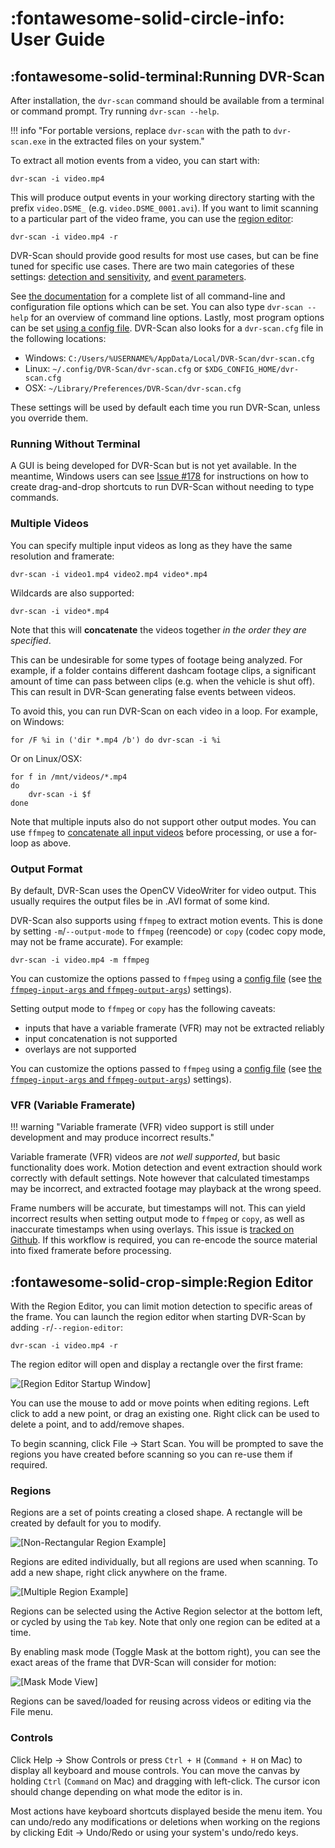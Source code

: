 
# :fontawesome-solid-circle-info: User Guide

## :fontawesome-solid-terminal:Running DVR-Scan

After installation, the `dvr-scan` command should be available from a terminal or command prompt. Try running `dvr-scan --help`.

!!! info "For portable versions, replace `dvr-scan` with the path to `dvr-scan.exe` in the extracted files on your system."

To extract all motion events from a video, you can start with:

    dvr-scan -i video.mp4

This will produce output events in your working directory starting with the prefix `video.DSME_` (e.g. `video.DSME_0001.avi`). If you want to limit scanning to a particular part of the video frame, you can use the [region editor](#region-editor):

    dvr-scan -i video.mp4 -r

DVR-Scan should provide good results for most use cases, but can be fine tuned for specific use cases. There are two main categories of these settings: [detection and sensitivity](docs.md#detection), and [event parameters](docs.md#events).

See [the documentation](docs.md) for a complete list of all command-line and configuration file options which can be set. You can also type `dvr-scan --help` for an overview of command line options. Lastly, most program options can be set [using a config file](docs.md#config-file).  DVR-Scan also looks for a `dvr-scan.cfg` file in the following locations:

 * Windows: `C:/Users/%USERNAME%/AppData/Local/DVR-Scan/dvr-scan.cfg`
 * Linux: `~/.config/DVR-Scan/dvr-scan.cfg` or `$XDG_CONFIG_HOME/dvr-scan.cfg`
 * OSX: `~/Library/Preferences/DVR-Scan/dvr-scan.cfg`

These settings will be used by default each time you run DVR-Scan, unless you override them.

### Running Without Terminal

A GUI is being developed for DVR-Scan but is not yet available. In the meantime, Windows users can see [Issue #178](https://github.com/Breakthrough/DVR-Scan/issues/178) for instructions on how to create drag-and-drop shortcuts to run DVR-Scan without needing to type commands.

### Multiple Videos

You can specify multiple input videos as long as they have the same resolution and framerate:

    dvr-scan -i video1.mp4 video2.mp4 video*.mp4

Wildcards are also supported:

    dvr-scan -i video*.mp4

Note that this will **concatenate** the videos together *in the order they are specified*.

This can be undesirable for some types of footage being analyzed.  For example, if a folder contains different dashcam footage clips, a significant amount of time can pass between clips (e.g. when the vehicle is shut off).  This can result in DVR-Scan generating false events between videos.

To avoid this, you can run DVR-Scan on each video in a loop. For example, on Windows:

    for /F %i in ('dir *.mp4 /b') do dvr-scan -i %i

Or on Linux/OSX:

    for f in /mnt/videos/*.mp4
    do
        dvr-scan -i $f
    done

Note that multiple inputs also do not support other output modes. You can use `ffmpeg` to [concatenate all input videos](https://trac.ffmpeg.org/wiki/Concatenate) before processing, or use a for-loop as above.

### Output Format

By default, DVR-Scan uses the OpenCV VideoWriter for video output. This usually requires the output files be in .AVI format of some kind.

DVR-Scan also supports using `ffmpeg` to extract motion events. This is done by setting `-m`/`--output-mode` to `ffmpeg` (reencode) or `copy` (codec copy mode, may not be frame accurate). For example:

    dvr-scan -i video.mp4 -m ffmpeg

You can customize the options passed to `ffmpeg` using a [config file](docs.md#config-file) (see [the `ffmpeg-input-args` and `ffmpeg-output-args`](docs.md#output)) settings).

Setting output mode to `ffmpeg` or `copy` has the following caveats:

 - inputs that have a variable framerate (VFR) may not be  extracted reliably
 - input concatenation is not supported
 - overlays are not supported

You can customize the options passed to `ffmpeg` using a [config file](docs.md#config-file) (see [the `ffmpeg-input-args` and `ffmpeg-output-args`](docs.md#options)) settings).

### VFR (Variable Framerate)

!!! warning "Variable framerate (VFR) video support is still under development and may produce incorrect results."

Variable framerate (VFR) videos are *not well supported*, but basic functionality does work. Motion detection and event extraction should work correctly with default settings. Note however that calculated timestamps may be incorrect, and extracted footage may playback at the wrong speed.

Frame numbers will be accurate, but timestamps will not.  This can yield incorrect results when setting output mode to `ffmpeg` or `copy`, as well as inaccurate timestamps when using overlays. This issue is [tracked on Github](https://github.com/Breakthrough/PySceneDetect/issues/168).  If this workflow is required, you can re-encode the source material into fixed framerate before processing.


## :fontawesome-solid-crop-simple:Region Editor

With the Region Editor, you can limit motion detection to specific areas of the frame.  You can launch the region editor when starting DVR-Scan by adding `-r`/`--region-editor`:

    dvr-scan -i video.mp4 -r

The region editor will open and display a rectangle over the first frame:

<img alt="[Region Editor Startup Window]" src="../assets/region-editor-start.jpg"/>

You can use the mouse to add or move points when editing regions. Left click to add a new point, or drag an existing one. Right click can be used to delete a point, and to add/remove shapes.

To begin scanning, click File -> Start Scan. You will be prompted to save the regions you have created before scanning so you can re-use them if required.

### Regions

Regions are a set of points creating a closed shape. A rectangle will be created by default for you to modify.

<img alt="[Non-Rectangular Region Example]" src="../assets/region-editor-region.jpg"/>

Regions are edited individually, but all regions are used when scanning. To add a new shape, right click anywhere on the frame.

<img alt="[Multiple Region Example]" src="../assets/region-editor-multiple.jpg"/>

Regions can be selected using the Active Region selector at the bottom left, or cycled by using the `Tab` key. Note that only one region can be edited at a time.

By enabling mask mode (Toggle Mask at the bottom right), you can see the exact areas of the frame that DVR-Scan will consider for motion:

<img alt="[Mask Mode View]" src="../assets/region-editor-mask.jpg"/>

Regions can be saved/loaded for reusing across videos or editing via the File menu.

### Controls

Click Help -> Show Controls or press `Ctrl + H` (`Command + H` on Mac) to display all keyboard and mouse controls. You can move the canvas by holding `Ctrl` (`Command` on Mac) and dragging with left-click. The cursor icon should change depending on what mode the editor is in.

Most actions have keyboard shortcuts displayed beside the menu item. You can undo/redo any modifications or deletions when working on the regions by clicking Edit -> Undo/Redo or using your system's undo/redo keys.
